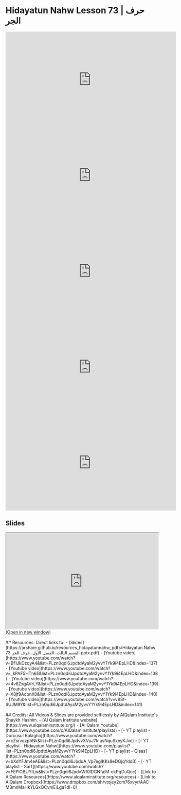 # Hidayatun Nahw Lesson 73 | حرف الجر            

<iframe width="560" height="315" src="https://www.youtube-nocookie.com/embed/Bf1JkDzqyA4?start=0" frameborder="0" allow="accelerometer; autoplay; encrypted-media; gyroscope; picture-in-picture" allowfullscreen="allowfullscreen"></iframe><BR>

<iframe width="560" height="315" src="https://www.youtube-nocookie.com/embed/_kPAF5HTh6E?start=0" frameborder="0" allow="accelerometer; autoplay; encrypted-media; gyroscope; picture-in-picture" allowfullscreen="allowfullscreen"></iframe><BR>

<iframe width="560" height="315" src="https://www.youtube-nocookie.com/embed/4v8ZxgAVrLY?start=0" frameborder="0" allow="accelerometer; autoplay; encrypted-media; gyroscope; picture-in-picture" allowfullscreen="allowfullscreen"></iframe><BR>

<iframe width="560" height="315" src="https://www.youtube-nocookie.com/embed/X8jf9AcbnX0?start=0" frameborder="0" allow="accelerometer; autoplay; encrypted-media; gyroscope; picture-in-picture" allowfullscreen="allowfullscreen"></iframe><BR>

<iframe width="560" height="315" src="https://www.youtube-nocookie.com/embed/v8Sf-6UJM9Y?start=0" frameborder="0" allow="accelerometer; autoplay; encrypted-media; gyroscope; picture-in-picture" allowfullscreen="allowfullscreen"></iframe><BR>

<h2>Slides</h2>
<div>
    <object
    data='https://arshare.github.io/resources_hidayatunnahw_pdfs/Hidayatun Nahw 73 القسم الثالث، الفصل الأول، حرف الجر.pptx.pdf'
    type="application/pdf"
    width="560"
    height="315"
    >
    <iframe
        src='https://arshare.github.io/resources_hidayatunnahw_pdfs/Hidayatun Nahw 73 القسم الثالث، الفصل الأول، حرف الجر.pptx.pdf'
        width="500"
        height="315"
    >
    <p>This browser does not support PDF!</p>
    </iframe>
    </object>
</div>
<A HREF='https://arshare.github.io/resources_hidayatunnahw_pdfs/Hidayatun Nahw 73 القسم الثالث، الفصل الأول، حرف الجر.pptx.pdf' target=_>(Open in new window)</A>
<BR><BR>
## Resources:
Direct links to:
- [Slides](https://arshare.github.io/resources_hidayatunnahw_pdfs/Hidayatun Nahw 73 القسم الثالث، الفصل الأول، حرف الجر.pptx.pdf)
- [Youtube video](https://www.youtube.com/watch?v=Bf1JkDzqyA4&list=PLzn0qdi6JpdtdAyaM2yvvY1Yk9i4EpLHD&index=137)
- [Youtube video](https://www.youtube.com/watch?v=_kPAF5HTh6E&list=PLzn0qdi6JpdtdAyaM2yvvY1Yk9i4EpLHD&index=138)
- [Youtube video](https://www.youtube.com/watch?v=4v8ZxgAVrLY&list=PLzn0qdi6JpdtdAyaM2yvvY1Yk9i4EpLHD&index=139)
- [Youtube video](https://www.youtube.com/watch?v=X8jf9AcbnX0&list=PLzn0qdi6JpdtdAyaM2yvvY1Yk9i4EpLHD&index=140)
- [Youtube video](https://www.youtube.com/watch?v=v8Sf-6UJM9Y&list=PLzn0qdi6JpdtdAyaM2yvvY1Yk9i4EpLHD&index=141)
<BR><BR>
## Credits:
All Videos & Slides are provided selflessly by AlQalam Institute's Shaykh Hashim.
- [Al Qalam Institute website](https://www.alqalaminstitute.org/)
- [Al Qalam Youtube](https://www.youtube.com/c/AlQalamInstitute/playlists)
- [- YT playlist - Duroosul Balagha](https://www.youtube.com/watch?v=cZsrvqzphNk&list=PLzn0qdi6JpdvvXVuJ7kIusNquSxeyKJvc)
- [- YT playlist - Hidayatun Nahw](https://www.youtube.com/playlist?list=PLzn0qdi6JpdtdAyaM2yvvY1Yk9i4EpLHD)
- [- YT playlist - Qisas](https://www.youtube.com/watch?v=bXdYFJm4eAE&list=PLzn0qdi6JpduA_Vp7eglKKs8eDGjqYdd3)
- [- YT playlist - Sarf](https://www.youtube.com/watch?v=FEPiOBUYlLw&list=PLzn0qdi6JpdvWf0IDGNfaiM-okPqDuQoc)
- [Link to AlQalam Resources](https://www.alqalaminstitute.org/resources)
- [Link to AlQalam Dropbox](https://www.dropbox.com/sh/vtojey2cm76xvyr/AAC-M3mnMaHkYLGxQCvmEiLga?dl=0)
